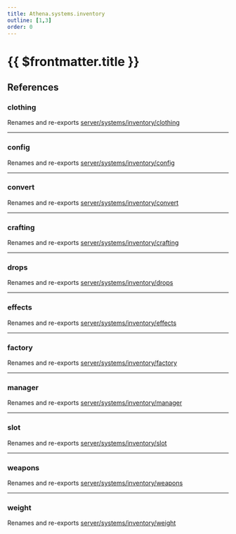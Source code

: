 ```yaml
---
title: Athena.systems.inventory
outline: [1,3]
order: 0
---
```


# {{ $frontmatter.title }}


## References

### clothing

Renames and re-exports [server/systems/inventory/clothing](server_systems_inventory_clothing.md)

___

### config

Renames and re-exports [server/systems/inventory/config](server_systems_inventory_config.md)

___

### convert

Renames and re-exports [server/systems/inventory/convert](server_systems_inventory_convert.md)

___

### crafting

Renames and re-exports [server/systems/inventory/crafting](server_systems_inventory_crafting.md)

___

### drops

Renames and re-exports [server/systems/inventory/drops](server_systems_inventory_drops.md)

___

### effects

Renames and re-exports [server/systems/inventory/effects](server_systems_inventory_effects.md)

___

### factory

Renames and re-exports [server/systems/inventory/factory](server_systems_inventory_factory.md)

___

### manager

Renames and re-exports [server/systems/inventory/manager](server_systems_inventory_manager.md)

___

### slot

Renames and re-exports [server/systems/inventory/slot](server_systems_inventory_slot.md)

___

### weapons

Renames and re-exports [server/systems/inventory/weapons](server_systems_inventory_weapons.md)

___

### weight

Renames and re-exports [server/systems/inventory/weight](server_systems_inventory_weight.md)
